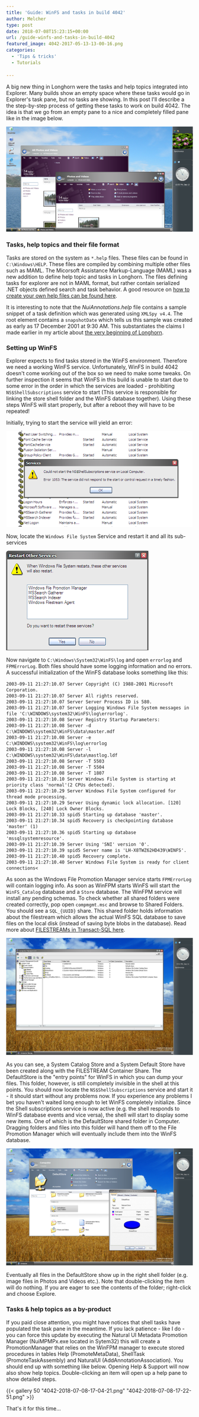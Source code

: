 ```yaml
---
title: 'Guide: WinFS and tasks in build 4042'
author: Melcher
type: post
date: 2018-07-08T15:23:15+00:00
url: /guide-winfs-and-tasks-in-build-4042
featured_image: 4042-2017-05-13-13-00-16.png
categories:
  - 'Tips & tricks'
  - Tutorials

---
```

A big new thing in Longhorn were the tasks and help topics integrated into Explorer. Many builds show an empty space where these tasks would go in Explorer's task pane, but no tasks are showing. In this post I'll describe a the step-by-step process of getting these tasks to work on build 4042. The idea is that we go from an empty pane to a nice and completely filled pane like in the image below.

![](4042-2017-05-13-13-00-16.png)

### Tasks, help topics and their file format

Tasks are stored on the system as `*.help` files. These files can be found in `C:\Windows\HELP`. These files are compiled by combining multiple other files such as MAML. The Micorsoft Assistance Markup-Language (MAML) was a new addition to define help topic and tasks in Longhorn. The files defining tasks for explorer are not in MAML format, but rather contain serialized .NET objects defined search and task behavior. A good resource on [how to create your own help files can be found here](https://www.help-info.de/en/Help_Info_AP_Help/longhorn_4051_first_steps.htm).

It is interesting to note that the <em>NuiAnnotations.help</em> file contains a sample snippet of a task definition which was generated using `XMLSpy v4.4`. The root element contains a `snapshotDate` which tells us this sample was created as early as 17 December 2001 at 9:30 AM. This substantiates the claims I made earlier in my article about [the very beginning of Longhorn](/early-development).

### Setting up WinFS

Explorer expects to find tasks stored in the WinFS environment. Therefore we need a working WinFS service. Unfortunately, WinFS in build 4042 doesn't come working out of the box so we need to make some tweaks. On further inspection it seems that WinFS in this build is unable to start due to some error in the order in which the services are loaded - prohibiting `NS$ShellSubscriptions` service to start (This service is responsible for linking the store shell folder and the WinFS database together). Using these steps WinFS will start properly, but after a reboot they will have to be repeated!

Initially, trying to start the service will yield an error:

![](4042-2017-05-13-21-10-04-1.png)

Now, locate the `Windows File System` Service and restart it and all its sub-services

![](4042-2017-05-13-21-10-19-1.png)

Now navigate to `C:\Windows\System32\WinFS\log` and open `errorlog` and `FPMErrorLog`. Both files should have some logging information and no errors. A successful initialization of the WinFS database looks something like this:

```
2003-09-11 21:27:10.07 Server Copyright (C) 1988-2001 Microsoft Corporation.
2003-09-11 21:27:10.07 Server All rights reserved.
2003-09-11 21:27:10.07 Server Server Process ID is 580.
2003-09-11 21:27:10.07 Server Logging Windows File System messages in file 'C:\WINDOWS\system32\WinFS\log\errorlog'.
2003-09-11 21:27:10.08 Server Registry Startup Parameters:
2003-09-11 21:27:10.08 Server -d C:\WINDOWS\system32\WinFS\data\master.mdf
2003-09-11 21:27:10.08 Server -e C:\WINDOWS\system32\WinFS\log\errorlog
2003-09-11 21:27:10.08 Server -l C:\WINDOWS\system32\WinFS\data\mastlog.ldf
2003-09-11 21:27:10.08 Server -T 5503
2003-09-11 21:27:10.08 Server -T 5504
2003-09-11 21:27:10.08 Server -T 1807
2003-09-11 21:27:10.10 Server Windows File System is starting at priority class 'normal'(2 CPUs detected).
2003-09-11 21:27:10.29 Server Windows File System configured for thread mode processing.
2003-09-11 21:27:10.29 Server Using dynamic lock allocation. [120] Lock Blocks, [240] Lock Owner Blocks.
2003-09-11 21:27:10.33 spid5 Starting up database 'master'.
2003-09-11 21:27:10.34 spid5 Recovery is checkpointing database 'master' (1)
2003-09-11 21:27:10.36 spid5 Starting up database 'mssqlsystemresource'.
2003-09-11 21:27:10.39 Server Using 'SNI' version '0'.
2003-09-11 21:27:10.39 spid5 Server name is 'LH-X8TWZ62HD439\WINFS'.
2003-09-11 21:27:10.40 spid5 Recovery complete.
2003-09-11 21:27:10.40 Server Windows File System is ready for client connections<
```

As soon as the Windows File Promotion Manager service starts `FPMErrorLog` will contain logging info. As soon as WinFPM starts WinFS will start the `WinFS_Catalog` database and a `Store` database. The WinFPM service will install any pending schemas. To check whether all shared folders were created correctly, pop open `compmgmt.msc` and browse to Shared Folders. You should see a `SQL_{UUID}` share. This shared folder holds information about the filestream which allows the actual WinFS SQL database to save files on the local disk (instead of saving byte blobs in the database).  Read more about [FILESTREAMs in Transact-SQL here](https://docs.microsoft.com/en-us/sql/relational-databases/blob/filestream-sql-server?view=sql-server-2017).

![](4042-2018-07-08-16-52-51.png)

As you can see, a System Catalog Store and a System Default Store have been created along with the FILESTREAM Container Share. The DefaultStore is the "entry points" for WinFS in which you can dump your files. This folder, however, is still completely invisible in the shell at this points. You should now locate the `NS$ShellSubscriptions` service and start it - it should start without any problems now. If you experience any problems I bet you haven't waited long enough to let WinFS completely initialize. Since the Shell subscriptions service is now active (e.g. the shell responds to WinFS database events and vice versa), the shell will start to display some new items. One of which is the DefaultStore shared folder in Computer. Dragging folders and files into this folder will hand them off to the File Promotion Manager which will eventually include them into the WinFS database.

![](4042-2018-07-08-16-57-10.png)

Eventually all files in the DefaultStore show up in the right shell folder (e.g. image files in Photos and Videos etc.). Note that double-clicking the item will do nothing. If you are eager to see the contents of the folder; right-click and choose Explore.

### Tasks & help topics as a by-product

If you paid close attention, you might have notices that shell tasks have populated the task pane in the meantime. If you lack patience - like I do - you can force this update by executing the Natural UI Metadata Promotion Manager (NuiMPMPx.exe located in Sytem32) this will create a PromotionManager that relies on the WinFPM manager to execute stored procedures in tables Help (PromoteMetaData), ShellTask (PromoteTaskAssembly) and NaturalUI (AddAnnotationAssociation). You should end up with something like below. Opening Help & Support will now also show help topics. Double-clicking an item will open up a help pane to show detailed steps.

{{< gallery 50 "4042-2018-07-08-17-04-21.png" "4042-2018-07-08-17-22-51.png" >}}

That's it for this time&#8230;